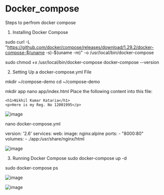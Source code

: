 # Docker_compose

Steps to perfrom docker compose
1.  Installing Docker Compose

sudo curl -L "https://github.com/docker/compose/releases/download/1.29.2/docker-compose-$(uname -s)-$(uname -m)" -o /usr/local/bin/docker-compose

sudo chmod +x /usr/local/bin/docker-compose
docker-compose --version

2.  Setting Up a docker-compose.yml File

mkdir ~/compose-demo
cd ~/compose-demo

mkdir app
nano app/index.html
Place the following content into this file:
<!doctype html>
<html lang="en">
<head>
    <meta charset="utf-8">
    <title>Docker Compose Demo</title>
    <link rel="stylesheet" href="https://cdn.jsdelivr.net/gh/kognise/water.css@latest/dist/dark.min.css">
</head>
<body>

    <h1>Nikhil Kumar Kataria</h1>
    <p>Here is my Reg. No 12001995</p>

</body>
</html>



![image](https://user-images.githubusercontent.com/71307854/228984866-f8f25b4a-b73b-47c4-9fc9-f037d0691b50.png)

nano docker-compose.yml

version: '2.6'
services:
  web:
    image: nginx:alpine
    ports:
      - "8000:80"
    volumes:
      - ./app:/usr/share/nginx/html

![image](https://user-images.githubusercontent.com/71307854/228985028-c569447e-b6ba-4022-b199-2e9b84adae2a.png)

3. Running Docker Compose
sudo docker-compose up -d

 sudo docker-compose ps

![image](https://user-images.githubusercontent.com/71307854/228985212-508b37fe-4e89-4094-8d3e-3ba426354640.png)


![image](https://user-images.githubusercontent.com/71307854/228985295-b60de665-219e-4f2a-8f43-353d35687425.png)

